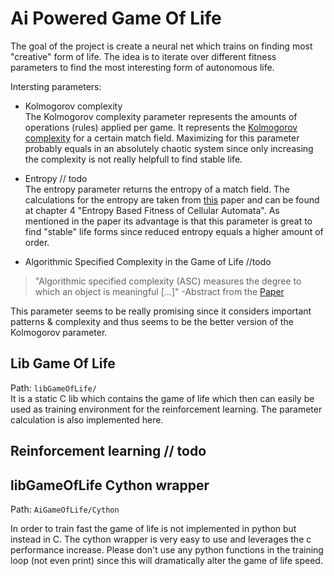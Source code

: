 # Ai Powered Game Of Life

The goal of the project is create a neural net which trains on finding most "creative" form of life.
The idea is to iterate over different fitness parameters to find the most interesting form of autonomous life.

Intersting parameters:
- Kolmogorov complexity <br>
The Kolmogorov complexity parameter represents the amounts of operations (rules) applied per game.
It represents the [Kolmogorov complexity](https://en.wikipedia.org/wiki/Kolmogorov_complexity) for a certain match field.
Maximizing for this parameter probably equals in an absolutely chaotic system since only increasing the complexity is not really helpfull to find stable life.

- Entropy // todo <br>
The entropy parameter returns the entropy of a match field.
The calculations for the entropy are taken from [this](https://www-users.cs.york.ac.uk/kazakov/papers/aamas-paper.pdf) paper and can be found at chapter 4 "Entropy Based Fitness of Cellular Automata".
As mentioned in the paper its advantage is that this parameter is great to find "stable" life forms since reduced entropy equals a higher amount of order.

- Algorithmic Specified Complexity in the Game of Life //todo
> "Algorithmic specified complexity (ASC) measures the degree to which an object is meaningful [...]"
> -Abstract from the [Paper](https://robertmarks.org/REPRINTS/2015_AlgorithmicSpecifiedComplexityInTheGameOfLife.pdf)

This parameter seems to be really promising since it considers important patterns & complexity and thus seems to be the better version of the Kolmogorov parameter.

## Lib Game Of Life

Path: `libGameOfLife/` <br>
It is a static C lib which contains the game of life which then can easily be used as training environment for the reinforcement learning.
The parameter calculation is also implemented here.

## Reinforcement learning // todo

## libGameOfLife Cython wrapper

Path: `AiGameOfLife/Cython` <br>

In order to train fast the game of life is not implemented in python but instead in C. The cython wrapper is very easy to use and leverages the c performance increase.
Please don't use any python functions in the training loop (not even print) since this will dramatically alter the game of life speed.
